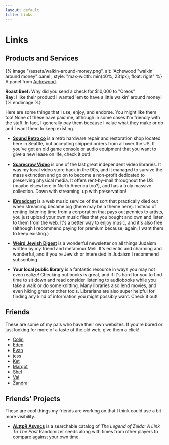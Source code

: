 ```yaml
---
layout: default
title: Links
---
```


# Links

## Products and Services

{% image "/assets/walkin-around-money.png",
    alt: 'Achewood "walkin\' around money" panel',
    style: "max-width: min(40%, 231px); float: right" %}
  A panel from [Achewood](https://achewood.com/2004/02/03/title.html).

  **Roast Beef:** Why did you send a check for $10,000 to "Oreos"\
  **Ray:** I like their product! I wanted 'em to have a little walkin' around money!
{% endimage %}

Here are some things that I use, enjoy, and endorse. You might like them too!
None of these have paid me, although in some cases I'm friendly with the staff.
In fact, I generally pay them because I value what they make or do and I want
them to keep existing.

* [**Sound Retro co**](https://soundretro.co/) is a retro hardware repair and
  restoration shop located here in Seattle, but accepting shipped orders from
  all over the US. If you've got an old game console or audio equipment that
  you want to give a new lease on life, check it out!

* [**Scarecrow Video**](https://scarecrowvideo.org/) is one of the last great
  independent video libraries. It was my local video store back in the 90s, and
  it managed to survive the mass extinction and go on to become a non-profit
  dedicated to preserving physical media. It offers rent-by-mail throughout the
  US (maybe elsewhere in North America too?), and has a truly massive
  collection. Down with streaming, up with preservation!

* [**iBroadcast**](https://www.ibroadcast.com/home/) is a web music service of
  the sort that practically died out when streaming became big (there may be a
  theme here). Instead of renting listening time from a corporation that pays
  out pennies to artists, you just upload your own music files that you bought
  and own and listen to them from the web. It's a better way to enjoy music,
  and it's also free (although I recommend paying for premium because, again,
  I want them to keep existing.)

* [**Weird Jewish Digest**](https://buttondown.com/meli) is a wonderful
  newsletter on all things Judaism written by my friend and metamour Meli. It's
  eclectic and charming and wonderful, and if you're Jewish or interested in
  Judaism I recommend subscribing.

* **Your local public library** is a fantastic resource in ways you may not
  even realize! Checking out books is great, and if it's hard for you to find
  time to sit down and read consider listening to audiobooks while you take a
  walk or do some knitting. Many libraries also lend movies, and even hiking
  great or other tools. Librarians are also super helpful for finding any kind
  of information you might possibly want. Check it out!

## Friends

These are some of my pals who have their own websites. If you're bored or just
looking for more of a taste of the old web, give them a click!

<ul class="friend-links">
  <li><a href="https://gameboat.org/">Colin</a></li>
  <li><a href="https://eden.care/">Eden</a></li>
  <li><a href="http://cubesmasher.com/">Evan</a></li>
  <li><a href="https://jessfrom.online/">jess</a></li>
  <li><a href="https://pastrystudent.wordpress.com/">Ket</a></li>
  <li><a href="https://emaytch.neocities.org/journal">Margot</a></li>
  <li><a href="https://shelraphen.com/">Shel</a></li>
  <li><a href="https://valbaca.com">Val</a></li>
  <li><a href="https://zandravandra.com/">Zandra</a></li>
</ul>

## Friends' Projects

These are cool things my friends are working on that I think could use a bit
more visibility.

* [**ALttpR Asyncs**](https://alttprasyncs.com/) is a searchable catalog of
  _The Legend of Zelda: A Link To The Past_ Randomizer seeds along with times
  from other players to compare against your own time.
